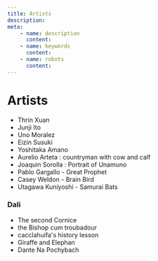 ```yaml
---
title: Artists
description:
meta:
    - name: description
      content:
    - name: keywords
      content:
    - name: robots
      content: 
---
```

# Artists
- Thrin Xuan
- Junji Ito
- Uno Moralez
- Eizin Susuki
- Yoshitaka Amano
- Aurelio Arteta : countryman with cow and calf
- Joaquin Sorolla : Portrait of Unamuno
- Pablo Gargallo - Great Prophet
- Casey Weldon - Brain Bird
- Utagawa Kuniyoshi - Samurai Bats
### Dali
- The second Cornice
- the Bishop cum troubadour
- cacclahuifa's history lesson
- Giraffe and Elephan
- Dante Na Pochybach

